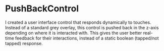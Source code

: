 PushBackControl
===============

I created a user interface control that responds dynamically to touches. Instead of a standard grey overlay, this control is pushed back in the z-axis depending on where it is interacted with. This gives the user better real-time feedback for their interactions, instead of a static boolean (tapped/not tapped) response.

